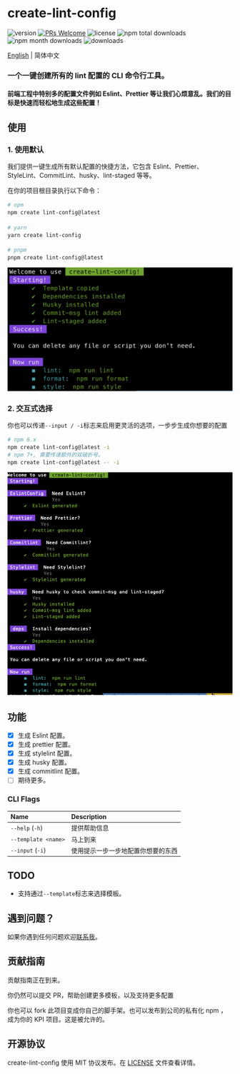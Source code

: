 # create-lint-config

![version](https://img.shields.io/npm/v/create-lint-config)
[![PRs Welcome](https://img.shields.io/badge/PRs-welcome-brightgreen.svg)](https://github.com/liruifengv/create-lint-config/pulls)
![license](https://img.shields.io/npm/l/create-lint-config)
![npm total downloads](https://img.shields.io/npm/dt/create-lint-config.svg)
![npm month downloads](https://img.shields.io/npm/dm/create-lint-config.svg)
![downloads](https://img.shields.io/npm/dw/create-lint-config)

[English](<(./README.md)>) | 简体中文

### 一个一键创建所有的 lint 配置的 CLI 命令行工具。

#### 前端工程中特别多的配置文件例如 Eslint、Prettier 等让我们心烦意乱。我们的目标是快速而轻松地生成这些配置！

## 使用

### 1. 使用默认

我们提供一键生成所有默认配置的快捷方法，它包含 Eslint、Prettier、StyleLint、CommitLint、husky、lint-staged 等等。

在你的项目根目录执行以下命令：

```bash
# npm
npm create lint-config@latest

# yarn
yarn create lint-config

# pnpm
pnpm create lint-config@latest
```

![screenshot](screenshot.png)

### 2. 交互式选择

你也可以传递`--input / -i`标志来启用更灵活的选项，一步步生成你想要的配置

```bash
# npm 6.x
npm create lint-config@latest -i
# npm 7+, 需要传递额外的双破折号。
npm create lint-config@latest -- -i
```

![screenshot-i](screenshot-i.png)

## 功能

- [x] 生成 Eslint 配置。
- [x] 生成 prettier 配置。
- [x] 生成 stylelint 配置。
- [x] 生成 husky 配置。
- [x] 生成 commitlint 配置。
- [ ] 期待更多。

### CLI Flags

| Name                | Description                        |
| :------------------ | :--------------------------------- |
| `--help` (`-h`)     | 提供帮助信息                       |
| `--template <name>` | 马上到来                           |
| `--input` (`-i`)    | 使用提示一步一步地配置你想要的东西 |

## TODO

- 支持通过`--template`标志来选择模板。

## 遇到问题？

如果你遇到任何问题欢迎[联系我](https://github.com/liruifengv/create-lint-config/issues)。

## 贡献指南

贡献指南正在到来。

你仍然可以提交 PR，帮助创建更多模板，以及支持更多配置

你也可以 fork 此项目变成你自己的脚手架。也可以发布到公司的私有化 npm ，成为你的 KPI 项目。这是被允许的。

## 开源协议

create-lint-config 使用 MIT 协议发布。在 [LICENSE](./LICENSE) 文件查看详情。
